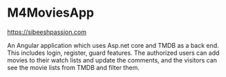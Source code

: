 # M4MoviesApp
https://sibeeshpassion.com

An Angular application which uses Asp.net core and TMDB as a back end. This includes login, register, guard features. The authorized users can add movies to their watch lists and update the comments, and the visitors can see the movie lists from TMDB and filter them. 
